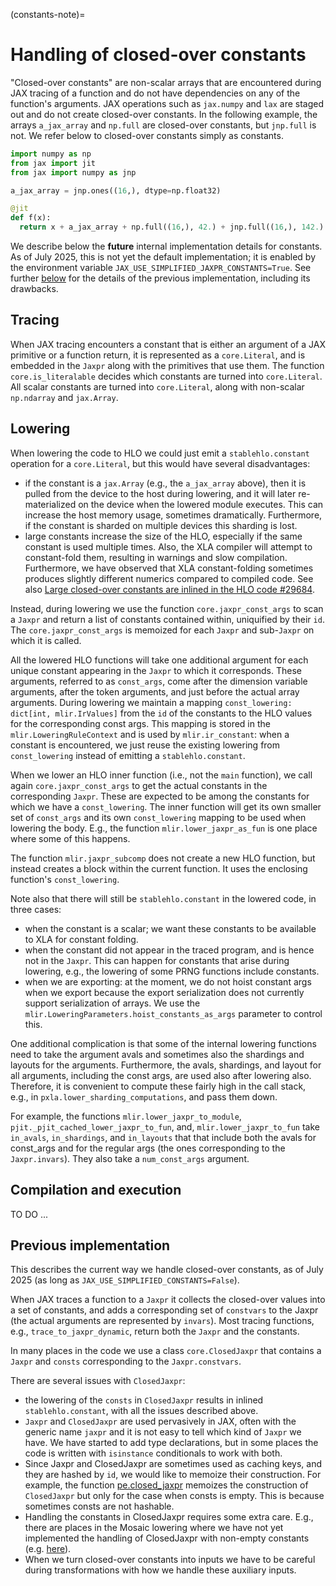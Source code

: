 (constants-note)=

# Handling of closed-over constants

"Closed-over constants" are non-scalar arrays that are encountered during JAX tracing
of a function and do not have dependencies on any of the function's arguments.
JAX operations such as `jax.numpy` and `lax` are staged out and do not create
closed-over constants.
In the following example, the arrays
`a_jax_array` and `np.full` are closed-over constants, but `jnp.full`
is not. We refer below to closed-over constants simply as constants.

```python
import numpy as np
from jax import jit
from jax import numpy as jnp

a_jax_array = jnp.ones((16,), dtype=np.float32)

@jit
def f(x):
  return x + a_jax_array + np.full((16,), 42.) + jnp.full((16,), 142.)
```

We describe below the **future** internal implementation details for
constants. As of July 2025, this is not yet the default implementation;
it is enabled by the environment variable `JAX_USE_SIMPLIFIED_JAXPR_CONSTANTS=True`.
See further [below](#previous-implementation) for the details of the previous
implementation, including its drawbacks.

## Tracing

When JAX tracing encounters a constant that is either an argument of a JAX primitive
or a function return, it is represented as a `core.Literal`, and is embedded
in the `Jaxpr` along with the primitives that use them.
The function `core.is_literalable` decides which constants are turned into
`core.Literal`. All scalar constants are turned into `core.Literal`, along with
non-scalar `np.ndarray` and `jax.Array`.

## Lowering

When lowering the code to HLO we could just emit a `stablehlo.constant` operation
for a `core.Literal`, but this would have several disadvantages:

 * if the constant is a `jax.Array` (e.g., the `a_jax_array` above), then it is
 pulled from the device to the host during lowering, and it will later re-materialized
 on the device when the lowered module executes.
 This can increase the host memory usage, sometimes dramatically.
 Furthermore, if the constant is sharded on multiple devices this
 sharding is lost.
 * large constants increase the size of the HLO, especially if
 the same constant is used multiple times. Also, the XLA compiler will attempt
 to constant-fold them, resulting in warnings and slow compilation. Furthermore,
 we have observed that XLA constant-folding sometimes produces slightly different
 numerics compared to compiled code.
 See also [Large closed-over constants are inlined in the HLO code #29684](https://github.com/jax-ml/jax/issues/29684).

Instead, during lowering we use the function `core.jaxpr_const_args` to scan
a `Jaxpr` and return a list of constants contained within, uniquified by their
`id`. The `core.jaxpr_const_args` is memoized for each `Jaxpr` and sub-`Jaxpr`
on which it is called.

All the lowered HLO functions will take one additional argument
for each unique constant appearing in the `Jaxpr` to which it corresponds.
These arguments, referred to as `const_args`,
come after the dimension variable arguments, after the
token arguments, and just before the actual array arguments.
During lowering we maintain a mapping `const_lowering: dict[int, mlir.IrValues]`
from the `id` of the constants to the HLO values for the corresponding
const args.
This mapping is stored in the `mlir.LoweringRuleContext` and is used
by `mlir.ir_constant`: when a constant is encountered, we just reuse
the existing lowering from `const_lowering` instead of emitting a
`stablehlo.constant`.

When we lower an HLO inner function (i.e., not the `main` function),
we call again `core.jaxpr_const_args`
to get the actual constants in the corresponding `Jaxpr`. These are
expected to be among the constants for which we have a `const_lowering`.
The inner function will get its own smaller set of `const_args` and
its own `const_lowering` mapping to be used when lowering the body.
E.g., the function `mlir.lower_jaxpr_as_fun` is one place where some
of this happens.

The function `mlir.jaxpr_subcomp` does not create a new HLO function,
but instead creates a block within the current function. It uses
the enclosing function's `const_lowering`.

Note also that there will still be `stablehlo.constant` in the lowered
code, in three cases:
  * when the constant is a scalar; we want these constants to be
  available to XLA for constant folding.
  * when the constant did not appear in the traced program, and is
  hence not in the `Jaxpr`. This can happen for constants that
  arise during lowering, e.g., the lowering of some PRNG functions
  include constants.
  * when we are exporting: at the moment, we do not hoist constant args
  when we export because the export serialization does not currently support
  serialization of arrays.
  We use the `mlir.LoweringParameters.hoist_constants_as_args` parameter
  to control this.

One additional complication is that some of the internal lowering functions
need to take the argument avals and sometimes also the shardings and
layouts for the arguments. Furthermore, the avals, shardings, and layout for
all arguments, including the const args,
are used also after lowering also. Therefore, it is convenient
to compute these fairly high in the call stack, e.g., in
`pxla.lower_sharding_computations`, and pass them down.

For example, the functions `mlir.lower_jaxpr_to_module`,
`pjit._pjit_cached_lower_jaxpr_to_fun`, and, `mlir.lower_jaxpr_to_fun`
take `in_avals`, `in_shardings`, and `in_layouts` that
that include both the avals for const_args and for the regular args
(the ones corresponding to the `Jaxpr.invars`).
They also take a `num_const_args` argument.

## Compilation and execution

TO DO ...

## Previous implementation

This describes the current way we handle closed-over constants, as
of July 2025 (as long as `JAX_USE_SIMPLIFIED_CONSTANTS=False`).

When JAX traces a function to a `Jaxpr` it collects the closed-over values
into a set of constants, and adds a corresponding set of `constvars` to the Jaxpr
(the actual arguments are represented by `invars`).
Most tracing functions, e.g., `trace_to_jaxpr_dynamic`,
return both the `Jaxpr` and the constants.

In many places in the code we use a class `core.ClosedJaxpr` that contains a
`Jaxpr` and `consts` corresponding to the `Jaxpr.constvars`.

There are several issues with `ClosedJaxpr`:

  * the lowering of the `consts` in `ClosedJaxpr` results in inlined
    `stablehlo.constant`, with all the issues described above.
  * `Jaxpr` and `ClosedJaxpr` are used pervasively in JAX, often with the
    generic name `jaxpr` and it is not easy to tell which kind of `Jaxpr` we have.
    We have started to add type declarations, but in some places the code
    is written with `isinstance` conditionals to work with both.
  * Since Jaxpr and ClosedJaxpr are sometimes used as caching keys,
    and they are hashed by `id`, we would like to memoize their construction.
    For example, the function [pe.closed_jaxpr](https://github.com/jax-ml/jax/blob/0956da1466d03af81b24d16554f30f2ff8163346/jax/_src/interpreters/partial_eval.py#L1570)
    memoizes the construction of `ClosedJaxpr` but only for the case when consts is empty.
    This is because sometimes consts are not hashable.
  * Handling the constants in ClosedJaxpr requires some extra care.
    E.g., there are places in the Mosaic lowering where we have not yet implemented
    the handling of ClosedJaxpr with non-empty constants
    (e.g. [here](https://github.com/jax-ml/jax/blob/7d924e8f72fd84fb2305f0a1683ae081f171602f/jax/_src/pallas/mosaic/lowering.py#L3115)).
  * When we turn closed-over constants into inputs we have to be careful
    during transformations with how we handle these auxiliary inputs.
